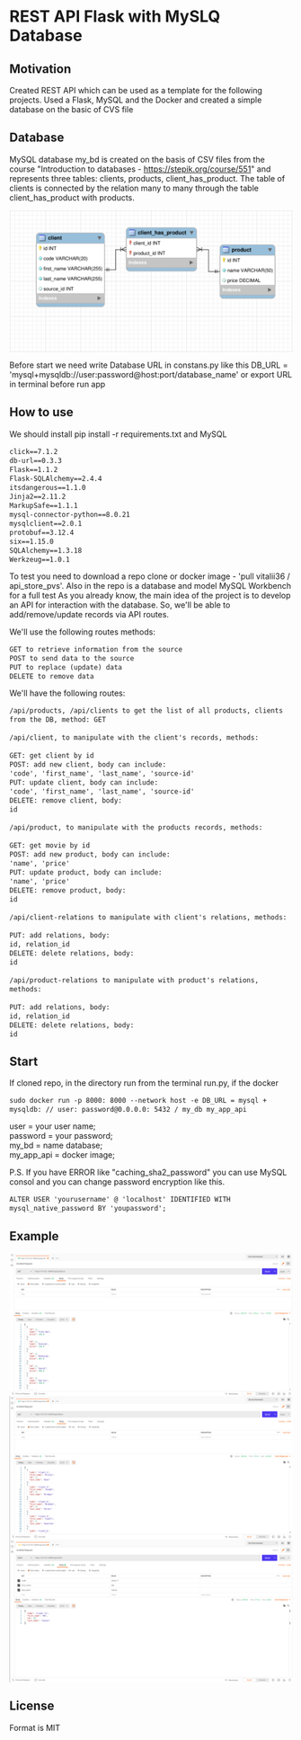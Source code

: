 # REST API Flask with MySLQ Database

## Motivation
Created REST API which can be used as a template for the following projects. 
Used a Flask, MySQL and the Docker and created a simple database on the basic of CVS file

## Database
MySQL database my_bd is created on the basis of CSV files from the course "Introduction to databases - https://stepik.org/course/551" and represents three tables: clients, products, 
client_has_product. The table of clients is connected by the relation many to many through the table client_has_product with products.

<div align="center">
    <img align="center" src="https://github.com/Vitalii36/Flask_Docker_RESTful-APIs_Project/blob/master/image_readme/Database_my_db.png?raw=true">
</div>

Before start we need write Database URL in constans.py like this
DB_URL = 'mysql+mysqldb://user:password@host:port/database_name' or export URL in terminal before
run app

## How to use
We should install pip install -r requirements.txt and MySQL

    click==7.1.2
    db-url==0.3.3
    Flask==1.1.2
    Flask-SQLAlchemy==2.4.4
    itsdangerous==1.1.0
    Jinja2==2.11.2
    MarkupSafe==1.1.1
    mysql-connector-python==8.0.21
    mysqlclient==2.0.1
    protobuf==3.12.4
    six==1.15.0
    SQLAlchemy==1.3.18
    Werkzeug==1.0.1

To test you need to download a repo clone or docker image - 'pull vitalii36 / api_store_pvs'. 
Also in the repo is a database and model MySQL Workbench for a full test
As you already know, the main idea of the project is to develop an API for interaction with the database. So, 
we'll be able to add/remove/update records via API routes.

We'll use the following routes methods:

    GET to retrieve information from the source
    POST to send data to the source
    PUT to replace (update) data
    DELETE to remove data
    
We'll have the following routes:

    /api/products, /api/clients to get the list of all products, clients from the DB, method: GET

    /api/client, to manipulate with the client's records, methods:
    
    GET: get client by id
    POST: add new client, body can include:
    'code', 'first_name', 'last_name', 'source-id'
    PUT: update client, body can include:
    'code', 'first_name', 'last_name', 'source-id'
    DELETE: remove client, body:
    id
    
    /api/product, to manipulate with the products records, methods:
    
    GET: get movie by id
    POST: add new product, body can include:
    'name', 'price'
    PUT: update product, body can include:
    'name', 'price'
    DELETE: remove product, body:
    id
    
    /api/client-relations to manipulate with client's relations, methods:
    
    PUT: add relations, body:
    id, relation_id
    DELETE: delete relations, body:
    id
    
    /api/product-relations to manipulate with product's relations, methods:
    
    PUT: add relations, body:
    id, relation_id
    DELETE: delete relations, body:
    id

## Start
If cloned repo, in the directory run from the terminal run.py, if the docker 

    sudo docker run -p 8000: 8000 --network host -e DB_URL = mysql + mysqldb: // user: password@0.0.0.0: 5432 / my_db my_app_api

user = your user name;  
password = your password;   
my_bd = name database;  
my_app_api = docker image;  

P.S.
If you have ERROR like "caching_sha2_password" you can use MySQL consol and you can
 change password encryption like this.

    ALTER USER 'yourusername' @ 'localhost' IDENTIFIED WITH mysql_native_password BY 'youpassword';

## Example
<div align="center">
    <img align="center" src="https://github.com/Vitalii36/Flask_Docker_RESTful-APIs_Project/blob/master/image_readme/Example_1.png?raw=true">
    <img align="center" src="https://github.com/Vitalii36/Flask_Docker_RESTful-APIs_Project/blob/master/image_readme/Example_2.png?raw=true">
    <img align="center" src="https://github.com/Vitalii36/Flask_Docker_RESTful-APIs_Project/blob/master/image_readme/Example_3.png?raw=true">

</div> 

## License
Format is MIT
